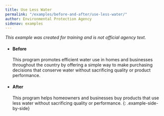 ```yaml
---
title: Use Less Water
permalink: "/examples/before-and-after/use-less-water/"
author: Environmental Protection Agency
sidenav: examples
---
```


_This example was created for training and is not official agency text._

* #### Before

  This program promotes efficient water use in homes and businesses throughout the country by offering a simple way to make purchasing decisions that conserve water without sacrificing quality or product performance.

* #### After

  This program helps homeowners and businesses buy products that use less water without sacrificing quality or performance.
{: .example-side-by-side}

